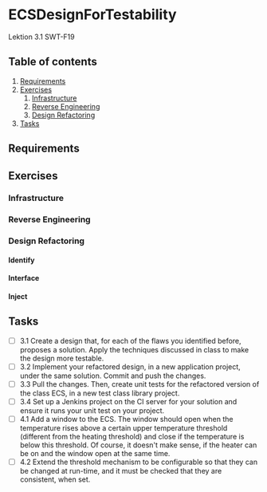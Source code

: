 # ECSDesignForTestability
Lektion 3.1 SWT-F19


## Table of contents

1. [Requirements](#req)
2. [Exercises](#ex)
    1. [Infrastructure](#infra)
    2. [Reverse Engineering](#reverse)
    3. [Design Refactoring](#design)
3. [Tasks](#task)


## Requirements <a name="req"></a>

## Exercises <a name="ex"></a>

### Infrastructure <a name="infra"></a>

### Reverse Engineering <a name="reverse"></a>

### Design Refactoring <a name="design"></a>

#### Identify
#### Interface
#### Inject

## Tasks

- [ ] 3.1 Create a design that, for each of the flaws you identified before, proposes a solution. Apply the techniques discussed in class to make the design more testable.
- [ ] 3.2 Implement your refactored design, in a new application project, under the same solution. Commit and push the changes.
- [ ] 3.3 Pull the changes. Then, create unit tests for the refactored version of the class ECS, in a new test class library project.
- [ ] 3.4 Set up a Jenkins project on the CI server for your solution and ensure it runs your unit test on your
project.
- [ ] 4.1 Add a window to the ECS. The window should open when the temperature rises
above a certain upper temperature threshold (different from the heating threshold) and close if
the temperature is below this threshold. Of course, it doesn't make sense, if the heater can be on
and the window open at the same time. 
- [ ] 4.2 Extend the threshold mechanism to be configurable so that they can be changed at
run-time, and it must be checked that they are consistent, when set.

